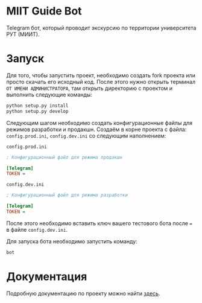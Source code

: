 # MIIT Guide Bot

Telegram бот, который проводит экскурсию по территории университета РУТ (МИИТ).

# Запуск

Для того, чтобы запустить проект, необходимо создать fork проекта или просто скачать его исходный код. После этого нужно открыть терминал `ОТ ИМЕНИ АДМИНИСТРАТОРА`, там открыть директорию с проектом и выполнить следующие команды:

```bash
python setup.py install
python setup.py develop
```

Следующим шагом необходимо создать конфигурационные файлы для режимов разработки и продакшн. Создаём в корне проекта с файла: `config.prod.ini`, `config.dev.ini` со следующим наполнением:

`config.prod.ini`
```ini
; Конфигурационный файл для режима продакшн

[Telegram]
TOKEN =
```

`config.dev.ini`
```ini
; Конфигурационный файл для режима разработки

[Telegram]
TOKEN =
```

После этого необходимо вставить ключ вашего тестового бота после `=` в файле `config.dev.ini`.

Для запуска бота необходимо запустить команду:
```bash
bot
```

# Документация
Подробную документацию по проекту можно найти [здесь](/docs/README.md).